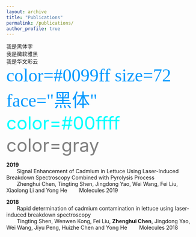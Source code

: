 ```yaml
---
layout: archive
title: "Publications"
permalink: /publications/
author_profile: true
---
```

  
<font face="黑体">我是黑体字</font>  
<font face="微软雅黑">我是微软雅黑</font>  
<font face="STCAIYUN">我是华文彩云</font>  
<font color=#0099ff size=7 face="黑体">color=#0099ff size=72 face="黑体"</font>  
<font color=#00ffff size=72>color=#00ffff</font>  
<font color=gray size=72>color=gray</font>  

**2019**  
&emsp;&emsp;Signal Enhancement of Cadmium in Lettuce Using Laser-Induced Breakdown Spectroscopy Combined with Pyrolysis Process  
&emsp;&emsp;Zhenghui Chen, Tingting Shen, Jingdong Yao, Wei Wang, Fei Liu, Xiaolong Li and Yong He
&emsp;&emsp;Molecules 2019  
  
  
**2018**  
&emsp;&emsp;Rapid determination of cadmium contamination in lettuce using laser-induced breakdown spectroscopy    
&emsp;&emsp;Tingting Shen, Wenwen Kong, Fei Liu, **Zhenghui Chen**, Jingdong Yao, Wei Wang, Jiyu Peng, Huizhe Chen and Yong He 
&emsp;&emsp;Molecules 2018

